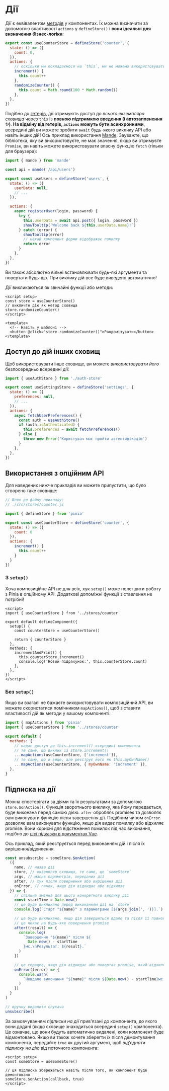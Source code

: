 # Дії

<VueSchoolLink
  href="https://vueschool.io/lessons/synchronous-and-asynchronous-actions-in-pinia"
  title="Дізнайтеся все про дії в Pinia"
/>

Дії є еквівалентом [методів](https://v3.vuejs.org/guide/data-methods.html#methods) у компонентах. Їх можна визначити за допомогою властивості `actions` у `defineStore()` і **вони ідеальні для визначення бізнес-логіки**:

```js
export const useCounterStore = defineStore('counter', {
  state: () => ({
    count: 0,
  }),
  actions: {
    // оскільки ми покладаємося на `this`, ми не можемо використовувати стрілочну функцію
    increment() {
      this.count++
    },
    randomizeCounter() {
      this.count = Math.round(100 * Math.random())
    },
  },
})
```

Подібно до [гетерів](./getters.md), дії отримують доступ до _всього екземпляра сховища_ через `this` із **повною підтримкою введення (і автозаповнення ✨)**. **На відміну від гетерів, `actions` можуть бути асинхронними**, всередині дій ви можете зробити `await` будь-якого виклику API або навіть інших дій! Ось приклад використання [Mande](https://github.com/posva/mande). Зауважте, що бібліотека, яку ви використовуєте, не має значення, якщо ви отримуєте `Promise`, ви навіть можете використовувати власну функцію `fetch` (тільки для браузера):

```js
import { mande } from 'mande'

const api = mande('/api/users')

export const useUsers = defineStore('users', {
  state: () => ({
    userData: null,
    // ...
  }),

  actions: {
    async registerUser(login, password) {
      try {
        this.userData = await api.post({ login, password })
        showTooltip(`Welcome back ${this.userData.name}!`)
      } catch (error) {
        showTooltip(error)
        // нехай компонент форми відображає помилку
        return error
      }
    },
  },
})
```

Ви також абсолютно вільні встановлювати будь-які аргументи та повертати будь-що. При виклику дій все буде виведено автоматично!

Дії викликаються як звичайні функції або методи:

```vue
<script setup>
const store = useCounterStore()
// викличте дію як метод сховища
store.randomizeCounter()
</script>

<template>
  <!-- Навіть у шаблоні -->
  <button @click="store.randomizeCounter()">Рандомізувати</button>
</template>
```

## Доступ до дій інших сховищ

Щоб використовувати інше сховище, ви можете _використовувати його_ безпосередньо всередині _дії_:

```js
import { useAuthStore } from './auth-store'

export const useSettingsStore = defineStore('settings', {
  state: () => ({
    preferences: null,
    // ...
  }),
  actions: {
    async fetchUserPreferences() {
      const auth = useAuthStore()
      if (auth.isAuthenticated) {
        this.preferences = await fetchPreferences()
      } else {
        throw new Error('Користувач має пройти автентифікацію')
      }
    },
  },
})
```

## Використання з опційним API

<VueSchoolLink
  href="https://vueschool.io/lessons/access-pinia-actions-in-the-options-api"
  title="Доступ до гетерів Pinia за допомогою опційного API"
/>

Для наведених нижче прикладів ви можете припустити, що було створено таке сховище:

```js
// Шлях до файлу прикладу:
// ./src/stores/counter.js

import { defineStore } from 'pinia'

export const useCounterStore = defineStore('counter', {
  state: () => ({
    count: 0
  }),
  actions: {
    increment() {
      this.count++
    }
  }
})
```

### З `setup()`

Хоча композиційне API не для всіх, хук `setup()` може полегшити роботу з Pinia в опційному API. Додаткові допоміжні функції зіставлення не потрібні!

```vue
<script>
import { useCounterStore } from '../stores/counter'

export default defineComponent({
  setup() {
    const counterStore = useCounterStore()

    return { counterStore }
  },
  methods: {
    incrementAndPrint() {
      this.counterStore.increment()
      console.log('Новий підрахунок:', this.counterStore.count)
    },
  },
})
</script>
```

### Без `setup()`

Якщо ви взагалі не бажаєте використовувати композиційний API, ви можете скористатися помічником `mapActions()`, щоб зіставити властивості дій як методи у вашому компоненті:

```js
import { mapActions } from 'pinia'
import { useCounterStore } from '../stores/counter'

export default {
  methods: {
    // надає доступ до this.increment() всередині компонента
    // те саме, що виклик із store.increment()
    ...mapActions(useCounterStore, ['increment']),
    // те саме, що й вище, але реєструє його як this.myOwnName()
    ...mapActions(useCounterStore, { myOwnName: 'increment' }),
  },
}
```

## Підписка на дії

Можна спостерігати за діями та їх результатами за допомогою `store.$onAction()`. Функція зворотнього виклику, яка йому передається, буде виконана перед самою дією. `after` обробляє promises та дозволяє вам виконувати функцію після завершення дії. Подібним чином `onError` дозволяє вам виконувати функцію, якщо дія видає помилку або відхиляє promise. Вони корисні для відстеження помилок під час виконання, подібно до [цієї підказки в документах Vue](https://ua.v3.vuejs.org/guide/tooling/deployment.html#tracking-runtime-errors).

Ось приклад, який реєструється перед виконанням дій і після їх вирішення/відхилення.

```js
const unsubscribe = someStore.$onAction(
  ({
    name, // назва дії
    store, // екземпляр сховища, те саме, що `someStore`
    args, // масив параметрів, переданих дії
    after, // хук після повернення або вирішення дії
    onError, // гачок, якщо дія відкидає або відхиляє
  }) => {
    // спільна змінна для цього конкретного виклику дії
    const startTime = Date.now()
    // це буде викликано перед виконанням дії на `store`
    console.log(`Старт "${name}" з параметрами [${args.join(', ')}].`)

    // це буде викликано, якщо дія завершиться вдало та після її повного виконання
    // це чекає на будь-яке повернення promise
    after((result) => {
      console.log(
        `Завершення "${name}" після ${
          Date.now() - startTime
        }мс.\nРезультат: ${result}.`
      )
    })

    // це спрацює, якщо дія відкидає або повертає promise, який відхиляється
    onError((error) => {
      console.warn(
        `Невдале виконання "${name}" після ${Date.now() - startTime}мс.\nПомилка: ${error}.`
      )
    })
  }
)

// вручну видалити слухача
unsubscribe()
```

За замовчуванням _підписки на дії_ прив'язані до компонента, до якого вони додані (якщо сховище знаходиться всередині `setup()` компонента). Це означає, що вони будуть автоматично видалені, коли компонент буде відмонтовано. Якщо ви також хочете зберегти їх після демонтування компонента, передайте `true` як другий аргумент, щоб _від'єднати_ _підписку на дію_ від поточного компонента:

```vue
<script setup>
const someStore = useSomeStore()

// ця підписка збережеться навіть після того, як компонент буде демонтовано
someStore.$onAction(callback, true)
</script>
```
